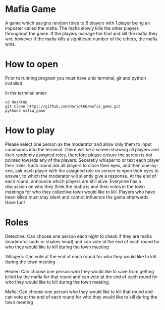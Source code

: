 # Mafia Game

A game which assigns random roles to 6 players with 1 player being an imposter called the mafia. The mafia slowly kills the other players throughout the game. If the players manage the find and kill the mafia they win, however if the mafia kills a significant number of the others, the mafia wins.

# How to open

Prior to running program you must have unix terminal, git and python installed

In the terminal enter:
```
cd desktop
git clone https://github.com/Harjot66/mafia_game.git
python3 mafia_game
```

# How to play

Please select one person as the moderator and allow only them to input commands into the terminal. There will be a screen showing all players and their randomly assigned roles, therefore please ensure the screen is not pointed towards any of the players. Seceretly whisper to or text each player their roles. Each round ask all players to close their eyes, and then one-by-one, ask each player with the assigned role on screen to open their eyes to answer, to which the moderator will silently give a response. At the end of each round, announce which players are still alive. Everyone has a discussion on who they think the mafia is and then votes in the town meetings for who they collective town would like to kill. Players who have been killed must stay silent and cannot influence the game afterwards. Have fun!

# Roles

Detective: Can choose one person each night to check if they are mafia (moderator nods or shakes head) and can vote at the end of each round for who they would like to kill during the town meeting

Villagers: Can vote at the end of each round for who they would like to kill during the town meeting

Healer: Can choose one person who they would like to save from getting killed by the mafia for that round and can vote at the end of each round for who they would like to kill during the town meeting

Mafia: Can choose one person who they would like to kill that round and can vote at the end of each round for who they would like to kill during the town meeting
